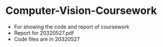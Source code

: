 # Computer-Vision-Coursework
- For showing the code and report of coursework
- Report for 20320527.pdf
- Code files are in 20320527
